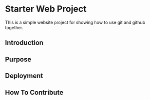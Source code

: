 # Starter Web Project

This is a simple website project for
showing how to use git and github together.

## Introduction

## Purpose

## Deployment

## How To Contribute